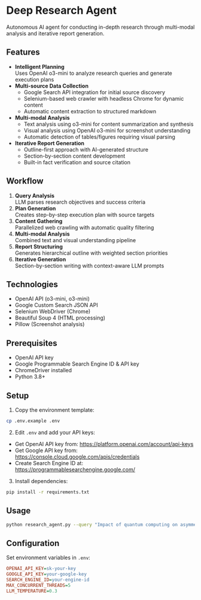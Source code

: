 # Deep Research Agent

Autonomous AI agent for conducting in-depth research through multi-modal analysis and iterative report generation.

## Features
- **Intelligent Planning**  
  Uses OpenAI o3-mini to analyze research queries and generate execution plans
- **Multi-source Data Collection**
  - Google Search API integration for initial source discovery
  - Selenium-based web crawler with headless Chrome for dynamic content
  - Automatic content extraction to structured markdown
- **Multi-modal Analysis**
  - Text analysis using o3-mini for content summarization and synthesis
  - Visual analysis using OpenAI o3-mini for screenshot understanding
  - Automatic detection of tables/figures requiring visual parsing
- **Iterative Report Generation**
  - Outline-first approach with AI-generated structure
  - Section-by-section content development
  - Built-in fact verification and source citation

## Workflow
1. **Query Analysis**  
   LLM parses research objectives and success criteria
2. **Plan Generation**  
   Creates step-by-step execution plan with source targets
3. **Content Gathering**  
   Parallelized web crawling with automatic quality filtering
4. **Multi-modal Analysis**  
   Combined text and visual understanding pipeline
5. **Report Structuring**  
   Generates hierarchical outline with weighted section priorities
6. **Iterative Generation**  
   Section-by-section writing with context-aware LLM prompts

## Technologies
- OpenAI API (o3-mini, o3-mini)
- Google Custom Search JSON API
- Selenium WebDriver (Chrome)
- Beautiful Soup 4 (HTML processing)
- Pillow (Screenshot analysis)

## Prerequisites
- OpenAI API key
- Google Programmable Search Engine ID & API key
- ChromeDriver installed
- Python 3.8+

## Setup

1. Copy the environment template:
```bash
cp .env.example .env
```

2. Edit `.env` and add your API keys:
- Get OpenAI API key from: https://platform.openai.com/account/api-keys
- Get Google API key from: https://console.cloud.google.com/apis/credentials
- Create Search Engine ID at: https://programmablesearchengine.google.com/

3. Install dependencies:
```bash
pip install -r requirements.txt
```

## Usage
```bash
python research_agent.py --query "Impact of quantum computing on asymmetric cryptography" --output-dir ./reports
```

## Configuration
Set environment variables in `.env`:
```ini
OPENAI_API_KEY=sk-your-key
GOOGLE_API_KEY=your-google-key
SEARCH_ENGINE_ID=your-engine-id
MAX_CONCURRENT_THREADS=5
LLM_TEMPERATURE=0.3
```
